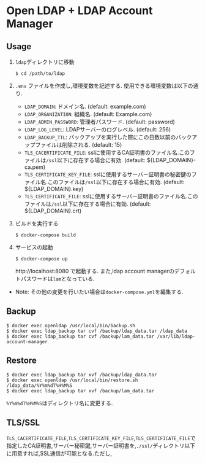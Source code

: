 # Open LDAP + LDAP Account Manager

## Usage
1. `ldap`ディレクトリに移動
    ```
    $ cd /path/to/ldap
    ```
2. `.env` ファイルを作成し,環境変数を記述する.
    使用できる環境変数は以下の通り.
    - `LDAP_DOMAIN`: ドメイン名. (default: example.com)
    - `LDAP_ORGANIZATION`: 組織名. (default: Example.com)
    - `LDAP_ADMIN_PASSWORD`: 管理者パスワード. (default: password)
    - `LDAP_LOG_LEVEL`: LDAPサーバーのログレベル. (default: 256)
    - `LDAP_BACKUP_TTL`: バックアップを実行した際にこの日数以前のバックアップファイルは削除される. (default: 15)
    - `TLS_CACERTIFICATE_FILE`: sslに使用するCA証明書のファイル名.このファイルは`/ssl`以下に存在する場合に有効. (default: ${LDAP_DOMAIN}-ca.pem)
    - `TLS_CERTIFICATE_KEY_FILE`: sslに使用するサーバー証明書の秘密鍵のファイル名.このファイルは`/ssl`以下に存在する場合に有効. (default: ${LDAP_DOMAIN}.key)
    - `TLS_CERTIFICATE_FILE`: sslに使用するサーバー証明書のファイル名.このファイルは`/ssl`以下に存在する場合に有効. (default: ${LDAP_DOMAIN}.crt)

3. ビルドを実行する
    ```
    $ docker-compose build
    ```
4. サービスの起動
    ```
    $ docker-compose up
    ```
    http://localhost:8080 で起動する.
    また,ldap account managerのデフォルトパスワードは`lam`となっている.

* Note: その他の変更を行いたい場合は`docker-compose.yml`を編集する.

## Backup
```
$ docker exec openldap /usr/local/bin/backup.sh
$ docker exec ldap_backup tar cvf /backup/ldap_data.tar /ldap_data
$ docker exec ldap_backup tar cvf /backup/lam_data.tar /var/lib/ldap-account-manager
```

## Restore
```
$ docker exec ldap_backup tar xvf /backup/ldap_data.tar
$ docker exec openldap /usr/local/bin/restore.sh /ldap_data/%Y%m%dT%H%M%S
$ docker exec ldap_backup tar xvf /backup/lam_data.tar
```

`%Y%m%dT%H%M%S`はディレクトリ名に変更する.

## TLS/SSL
`TLS_CACERTIFICATE_FILE`,`TLS_CERTIFICATE_KEY_FILE`,`TLS_CERTIFICATE_FILE`で指定したCA証明書,サーバー秘密鍵,サーバー証明書を,`./ssl/`ディレクトリ以下に用意すれば,SSL通信が可能となる.ただし,
